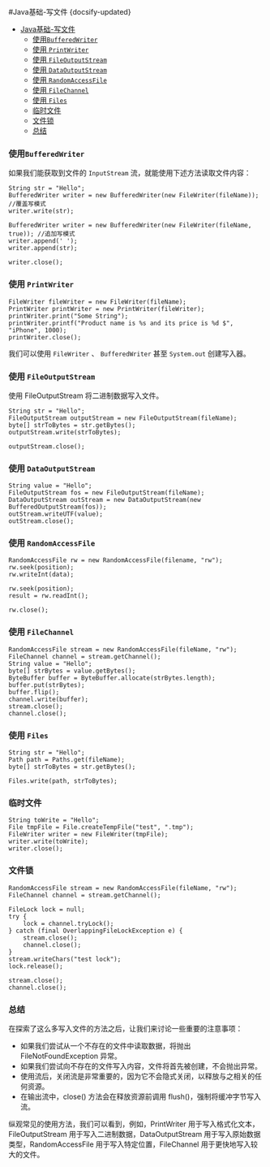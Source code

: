 #Java基础-写文件
{docsify-updated}

- [Java基础-写文件](#java基础-写文件)
  - [使用`BufferedWriter`](#使用bufferedwriter)
  - [使用 `PrintWriter`](#使用-printwriter)
  - [使用 `FileOutputStream`](#使用-fileoutputstream)
  - [使用 `DataOutputStream`](#使用-dataoutputstream)
  - [使用 `RandomAccessFile`](#使用-randomaccessfile)
  - [使用 `FileChannel`](#使用-filechannel)
  - [使用 `Files`](#使用-files)
  - [临时文件](#临时文件)
  - [文件锁](#文件锁)
  - [总结](#总结)

###  使用`BufferedWriter`  
如果我们能获取到文件的 `InputStream` 流，就能使用下述方法读取文件内容：
```
String str = "Hello";
BufferedWriter writer = new BufferedWriter(new FileWriter(fileName)); //覆盖写模式
writer.write(str);

BufferedWriter writer = new BufferedWriter(new FileWriter(fileName, true)); //追加写模式
writer.append(' ');
writer.append(str);

writer.close();
```
    
### 使用 `PrintWriter`
```
FileWriter fileWriter = new FileWriter(fileName);
PrintWriter printWriter = new PrintWriter(fileWriter);
printWriter.print("Some String");
printWriter.printf("Product name is %s and its price is %d $", "iPhone", 1000);
printWriter.close();
```
我们可以使用 `FileWriter` 、 `BufferedWriter` 甚至 `System.out` 创建写入器。


### 使用 `FileOutputStream`
使用 FileOutputStream 将二进制数据写入文件。
```
String str = "Hello";
FileOutputStream outputStream = new FileOutputStream(fileName);
byte[] strToBytes = str.getBytes();
outputStream.write(strToBytes);

outputStream.close();
```

### 使用 `DataOutputStream`
```
String value = "Hello";
FileOutputStream fos = new FileOutputStream(fileName);
DataOutputStream outStream = new DataOutputStream(new BufferedOutputStream(fos));
outStream.writeUTF(value);
outStream.close();
```

### 使用 `RandomAccessFile`
```
RandomAccessFile rw = new RandomAccessFile(filename, "rw");
rw.seek(position);
rw.writeInt(data);

rw.seek(position);
result = rw.readInt();

rw.close();
```

### 使用 `FileChannel`
```
RandomAccessFile stream = new RandomAccessFile(fileName, "rw");
FileChannel channel = stream.getChannel();
String value = "Hello";
byte[] strBytes = value.getBytes();
ByteBuffer buffer = ByteBuffer.allocate(strBytes.length);
buffer.put(strBytes);
buffer.flip();
channel.write(buffer);
stream.close();
channel.close();
```

### 使用 `Files`
```
String str = "Hello";
Path path = Paths.get(fileName);
byte[] strToBytes = str.getBytes();

Files.write(path, strToBytes);
```

### 临时文件
```
String toWrite = "Hello";
File tmpFile = File.createTempFile("test", ".tmp");
FileWriter writer = new FileWriter(tmpFile);
writer.write(toWrite);
writer.close();
```

### 文件锁
```
RandomAccessFile stream = new RandomAccessFile(fileName, "rw");
FileChannel channel = stream.getChannel();

FileLock lock = null;
try {
    lock = channel.tryLock();
} catch (final OverlappingFileLockException e) {
    stream.close();
    channel.close();
}
stream.writeChars("test lock");
lock.release();

stream.close();
channel.close();
```

### 总结
在探索了这么多写入文件的方法之后，让我们来讨论一些重要的注意事项：

+ 如果我们尝试从一个不存在的文件中读取数据，将抛出 FileNotFoundException 异常。
+ 如果我们尝试向不存在的文件写入内容，文件将首先被创建，不会抛出异常。
+ 使用流后，关闭流是非常重要的，因为它不会隐式关闭，以释放与之相关的任何资源。
+ 在输出流中，close() 方法会在释放资源前调用 flush()，强制将缓冲字节写入流。

纵观常见的使用方法，我们可以看到，例如，PrintWriter 用于写入格式化文本，FileOutputStream 用于写入二进制数据，DataOutputStream 用于写入原始数据类型，RandomAccessFile 用于写入特定位置，FileChannel 用于更快地写入较大的文件。